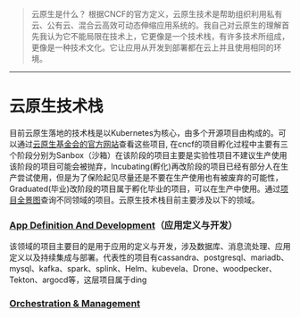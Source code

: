 > 云原生是什么？
> 根据CNCF的官方定义，云原生技术是帮助组织利用私有云、公有云、混合云高效可动态伸缩应用系统的。我自己对云原生的理解首先我认为它不能局限在技术上，它更像是一个技术栈，有许多技术所组成，更像是一种技术文化。它让应用从开发到部署都在云上并且使用相同的环境。
----
# 云原生技术栈
目前云原生落地的技术栈是以Kubernetes为核心，由多个开源项目由构成的。可以通过[云原生基金会的官方网站](https://www.cncf.io/)查看这些项目,  在cncf的项目孵化过程中主要有三个阶段分别为Sanbox（沙箱）在该阶段的项目主要是实验性项目不建议生产使用该阶段的项目可能会被抛弃，Incubating(孵化)再改阶段的项目已经有部分人在生产尝试使用，但是为了保险起见尽量还是不要在生产使用也有被废弃的可能性，Graduated(毕业)改阶段的项目属于孵化毕业的项目，可以在生产中使用。通过[项目全景图](https://landscape.cncf.io/)查询不同领域的项目。云原生技术栈目前主要涉及以下的领域。
### [App Definition And Development](https://landscape.cncf.io/guide#app-definition-and-development)（应用定义与开发）
该领域的项目主要目的是用于应用的定义与开发，涉及数据库、消息流处理、应用定义以及持续集成与部署。代表性的项目有cassandra、postgresql、mariadb、mysql、kafka、spark、splink、Helm、kubevela、Drone、woodpecker、Tekton、argocd等，这层项目属于ding
### [Orchestration & Management]()
<!--stackedit_data:
eyJoaXN0b3J5IjpbMTYyMTIxNzI4NywtMjAwODQ1MzA5MCwtOT
UyNzY0NjE0LC04Nzg1NjExOTQsLTEzMjkwODg0NjNdfQ==
-->